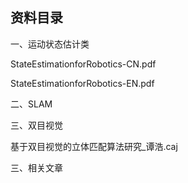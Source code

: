 ## 资料目录

一、运动状态估计类

StateEstimationforRobotics-CN.pdf

StateEstimationforRobotics-EN.pdf



二、SLAM



三、双目视觉

基于双目视觉的立体匹配算法研究_谭浩.caj



三、相关文章